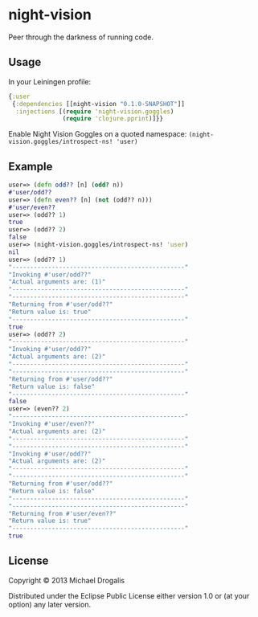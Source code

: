# night-vision

Peer through the darkness of running code.

## Usage

In your Leiningen profile:

```clojure
{:user
 {:dependencies [[night-vision "0.1.0-SNAPSHOT"]]
  :injections [(require 'night-vision.goggles)
               (require 'clojure.pprint)]}}
```

Enable Night Vision Goggles on a quoted namespace:
`(night-vision.goggles/introspect-ns! 'user)`

## Example

```clojure
user=> (defn odd?? [n] (odd? n))
#'user/odd??
user=> (defn even?? [n] (not (odd?? n)))
#'user/even??
user=> (odd?? 1)
true
user=> (odd?? 2)
false
user=> (night-vision.goggles/introspect-ns! 'user)
nil
user=> (odd?? 1)
"------------------------------------------------"
"Invoking #'user/odd??"
"Actual arguments are: (1)"
"------------------------------------------------"
"------------------------------------------------"
"Returning from #'user/odd??"
"Return value is: true"
"------------------------------------------------"
true
user=> (odd?? 2)
"------------------------------------------------"
"Invoking #'user/odd??"
"Actual arguments are: (2)"
"------------------------------------------------"
"------------------------------------------------"
"Returning from #'user/odd??"
"Return value is: false"
"------------------------------------------------"
false
user=> (even?? 2)
"------------------------------------------------"
"Invoking #'user/even??"
"Actual arguments are: (2)"
"------------------------------------------------"
"------------------------------------------------"
"Invoking #'user/odd??"
"Actual arguments are: (2)"
"------------------------------------------------"
"------------------------------------------------"
"Returning from #'user/odd??"
"Return value is: false"
"------------------------------------------------"
"------------------------------------------------"
"Returning from #'user/even??"
"Return value is: true"
"------------------------------------------------"
true
```

## License

Copyright © 2013 Michael Drogalis

Distributed under the Eclipse Public License either version 1.0 or (at
your option) any later version.
